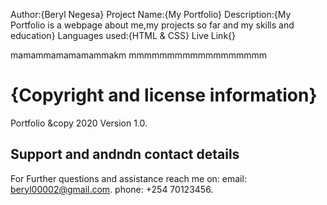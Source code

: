 Author:{Beryl Negesa}
Project Name:{My Portfolio}
Description:{My Portfolio is a webpage about me,my projects so far and my skills and education}
Languages used:{HTML & CSS}
Live Link{}

mamammamamamammakm
mmmmmmmmmmmmmmmmmm

# {Copyright and license information}
Portfolio &copy 2020 Version 1.0.
## Support and andndn contact details
For Further questions and assistance reach me on:
email: beryl00002@gmail.com.
phone: +254 70123456.